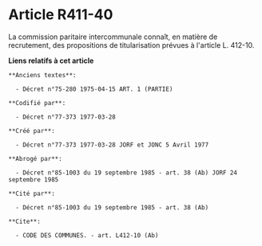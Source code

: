 # Article R411-40

La commission paritaire intercommunale connaît, en matière de recrutement, des propositions de titularisation prévues à
l'article L. 412-10.

**Liens relatifs à cet article**

	**Anciens textes**:

	  - Décret n°75-280 1975-04-15 ART. 1 (PARTIE)

	**Codifié par**:

	  - Décret n°77-373 1977-03-28

	**Créé par**:

	  - Décret n°77-373 1977-03-28 JORF et JONC 5 Avril 1977

	**Abrogé par**:

	  - Décret n°85-1003 du 19 septembre 1985 - art. 38 (Ab) JORF 24 septembre 1985

	**Cité par**:

	  - Décret n°85-1003 du 19 septembre 1985 - art. 38 (Ab)

	**Cite**:

	  - CODE DES COMMUNES. - art. L412-10 (Ab)
